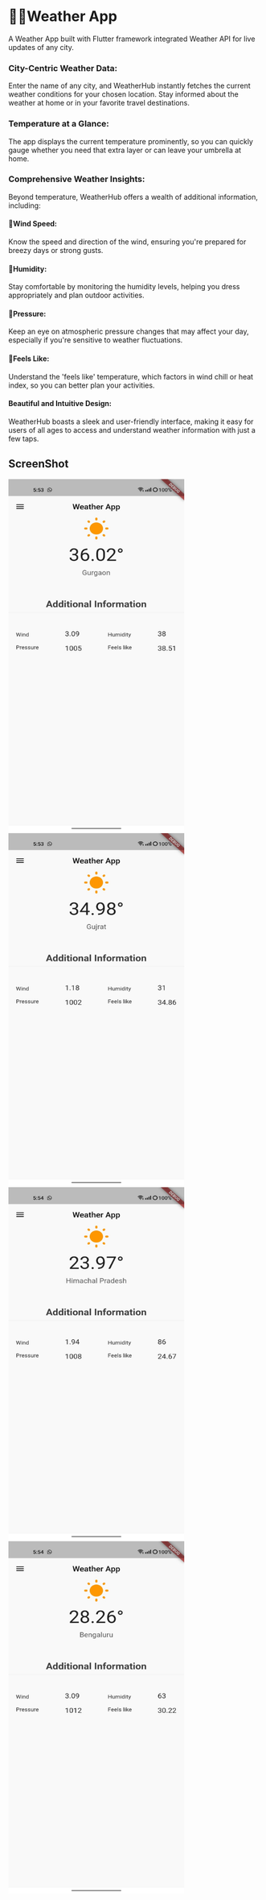 # 🐱‍🏍Weather App
A Weather App built with Flutter framework integrated Weather API for live updates of any city.

### City-Centric Weather Data: 
Enter the name of any city, and WeatherHub instantly fetches the current weather conditions for your chosen location. Stay informed about the weather at home or in your favorite travel destinations.

### Temperature at a Glance: 
The app displays the current temperature prominently, so you can quickly gauge whether you need that extra layer or can leave your umbrella at home.

### Comprehensive Weather Insights: 
Beyond temperature, WeatherHub offers a wealth of additional information, including:
#### 📌Wind Speed: 
Know the speed and direction of the wind, ensuring you're prepared for breezy days or strong gusts.
#### 📌Humidity: 
Stay comfortable by monitoring the humidity levels, helping you dress appropriately and plan outdoor activities.
#### 📌Pressure: 
Keep an eye on atmospheric pressure changes that may affect your day, especially if you're sensitive to weather fluctuations.
#### 📌Feels Like: 
Understand the 'feels like' temperature, which factors in wind chill or heat index, so you can better plan your activities.
#### Beautiful and Intuitive Design: 
WeatherHub boasts a sleek and user-friendly interface, making it easy for users of all ages to access and understand weather information with just a few taps.



## ScreenShot
<img src="https://github.com/nt044/Weather-App/blob/main/Screen%20Shots/SS1.jpeg" alt="Screen Shots" width="350" height="700">
<img src="https://github.com/nt044/Weather-App/blob/main/Screen%20Shots/SS2.jpeg" alt="Screen Shots" width="350" height="700">
<img src="https://github.com/nt044/Weather-App/blob/main/Screen%20Shots/SS3.jpeg" alt="Screen Shots" width="350" height="700">
<img src="https://github.com/nt044/Weather-App/blob/main/Screen%20Shots/SS4.jpeg" alt="Screen Shots" width="350" height="700">


